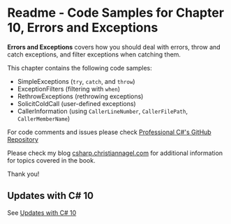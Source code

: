# Readme - Code Samples for Chapter 10, Errors and Exceptions

**Errors and Exceptions** covers how you should deal with errors, throw and catch exceptions, and filter exceptions when catching them.

This chapter contains the following code samples:

* SimpleExceptions (`try`, `catch`, and `throw`)
* ExceptionFilters (filtering with  `when`)
* RethrowExceptions (rethrowing exceptions)
* SolicitColdCall (user-defined exceptions)
* CallerInformation (using `CallerLineNumber`, `CallerFilePath`, `CallerMemberName`)


For code comments and issues please check [Professional C#'s GitHub Repository](https://github.com/ProfessionalCSharp/ProfessionalCSharp2021)

Please check my blog [csharp.christiannagel.com](https://csharp.christiannagel.com "csharp.christiannagel.com") for additional information for topics covered in the book.

Thank you!

## Updates with C# 10

See [Updates with C# 10](../../Dotnet6Updates.md)